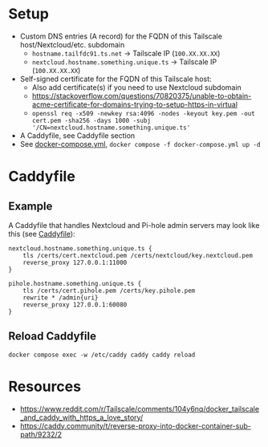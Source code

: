 # Setup
- Custom DNS entries (A record) for the FQDN of this Tailscale host/Nextcloud/etc. subdomain
    - `hostname.tailfdc91.ts.net` -> Tailscale IP (`100.XX.XX.XX`)
    - `nextcloud.hostname.something.unique.ts` -> Tailscale IP (`100.XX.XX.XX`)
- Self-signed certificate for the FQDN of this Tailscale host:
    - Also add certificate(s) if you need to use Nextcloud subdomain
    - https://stackoverflow.com/questions/70820375/unable-to-obtain-acme-certificate-for-domains-trying-to-setup-https-in-virtual
    - `openssl req -x509 -newkey rsa:4096 -nodes -keyout key.pem -out cert.pem -sha256 -days 1000 -subj '/CN=nextcloud.hostname.something.unique.ts'`
- A Caddyfile, see Caddyfile section
- See [docker-compose.yml](docker-compose.yml), `docker compose -f docker-compose.yml up -d`

# Caddyfile
## Example
A Caddyfile that handles Nextcloud and Pi-hole admin servers may look like this (see [Caddyfile](Caddyfile)):
```
nextcloud.hostname.something.unique.ts {
	tls /certs/cert.nextcloud.pem /certs/nextcloud/key.nextcloud.pem
	reverse_proxy 127.0.0.1:11000
}

pihole.hostname.something.unique.ts {
	tls /certs/cert.pihole.pem /certs/key.pihole.pem
	rewrite * /admin{uri}
	reverse_proxy 127.0.0.1:60080
}
```
## Reload Caddyfile
`docker compose exec -w /etc/caddy caddy caddy reload`


# Resources
- https://www.reddit.com/r/Tailscale/comments/104y6nq/docker_tailscale_and_caddy_with_https_a_love_story/
- https://caddy.community/t/reverse-proxy-into-docker-container-sub-path/9232/2
